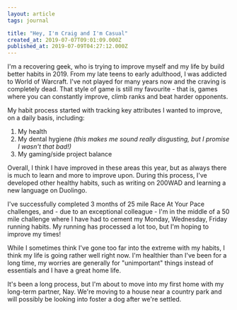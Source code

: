 ```yaml
---
layout: article
tags: journal

title: "Hey, I'm Craig and I'm Casual"
created_at: 2019-07-07T09:01:09.000Z
published_at: 2019-07-09T04:27:12.000Z
---
```

I'm a recovering geek, who is trying to improve myself and my life by build better habits in 2019. From my late teens to early adulthood, I was addicted to World of Warcraft. I've not played for many years now and the craving is completely dead. That style of game is still my favourite - that is, games where you can constantly improve, climb ranks and beat harder opponents.

My habit process started with tracking key attributes I wanted to improve, on a daily basis, including:

1.  My health
2.  My dental hygiene _(this makes me sound really disgusting, but I promise I wasn't that bad!)_
3.  My gaming/side project balance

Overall, I think I have improved in these areas this year, but as always there is much to learn and more to improve upon. During this process, I've developed other healthy habits, such as writing on 200WAD and learning a new language on Duolingo.

I've successfully completed 3 months of 25 mile Race At Your Pace challenges, and - due to an exceptional colleague - I'm in the middle of a 50 mile challenge where I have had to cement my Monday, Wednesday, Friday running habits. My running has processed a lot too, but I'm hoping to improve my times!

While I sometimes think I've gone too far into the extreme with my habits, I think my life is going rather well right now. I'm healthier than I've been for a long time, my worries are generally for "unimportant" things instead of essentials and I have a great home life.

It's been a long process, but I'm about to move into my first home with my long-term partner, Nay. We're moving to a house near a country park and will possibly be looking into foster a dog after we're settled.
